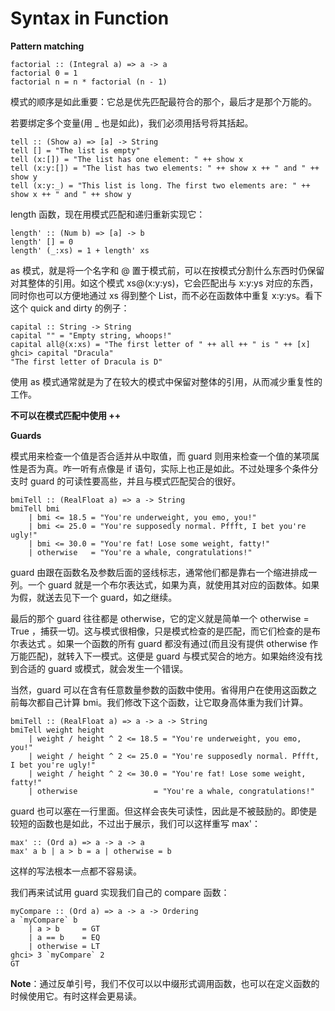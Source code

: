 ﻿# Syntax in Function

**Pattern matching**

    factorial :: (Integral a) => a -> a  
    factorial 0 = 1  
    factorial n = n * factorial (n - 1)

模式的顺序是如此重要：它总是优先匹配最符合的那个，最后才是那个万能的。

若要绑定多个变量(用 _ 也是如此)，我们必须用括号将其括起。

    tell :: (Show a) => [a] -> String  
    tell [] = "The list is empty"  
    tell (x:[]) = "The list has one element: " ++ show x  
    tell (x:y:[]) = "The list has two elements: " ++ show x ++ " and " ++ show y  
    tell (x:y:_) = "This list is long. The first two elements are: " ++ show x ++ " and " ++ show y

length 函数，现在用模式匹配和递归重新实现它：

    length' :: (Num b) => [a] -> b  
    length' [] = 0  
    length' (_:xs) = 1 + length' xs
    
as 模式，就是将一个名字和 @ 置于模式前，可以在按模式分割什么东西时仍保留对其整体的引用。如这个模式 xs@(x:y:ys)，它会匹配出与 x:y:ys 对应的东西，同时你也可以方便地通过 xs 得到整个 List，而不必在函数体中重复 x:y:ys。看下这个 quick and dirty 的例子：

    capital :: String -> String  
    capital "" = "Empty string, whoops!"  
    capital all@(x:xs) = "The first letter of " ++ all ++ " is " ++ [x]
    ghci> capital "Dracula"  
    "The first letter of Dracula is D"

使用 as 模式通常就是为了在较大的模式中保留对整体的引用，从而减少重复性的工作。

**不可以在模式匹配中使用 ++**

**Guards**

模式用来检查一个值是否合适并从中取值，而 guard 则用来检查一个值的某项属性是否为真。咋一听有点像是 if 语句，实际上也正是如此。不过处理多个条件分支时 guard 的可读性要高些，并且与模式匹配契合的很好。

    bmiTell :: (RealFloat a) => a -> String  
    bmiTell bmi  
        | bmi <= 18.5 = "You're underweight, you emo, you!"  
        | bmi <= 25.0 = "You're supposedly normal. Pffft, I bet you're ugly!"  
        | bmi <= 30.0 = "You're fat! Lose some weight, fatty!"  
        | otherwise   = "You're a whale, congratulations!"
        
guard 由跟在函数名及参数后面的竖线标志，通常他们都是靠右一个缩进排成一列。一个 guard 就是一个布尔表达式，如果为真，就使用其对应的函数体。如果为假，就送去见下一个 guard，如之继续。

最后的那个 guard 往往都是 otherwise，它的定义就是简单一个 otherwise = True ，捕获一切。这与模式很相像，只是模式检查的是匹配，而它们检查的是布尔表达式 。如果一个函数的所有 guard 都没有通过(而且没有提供 otherwise 作万能匹配)，就转入下一模式。这便是 guard 与模式契合的地方。如果始终没有找到合适的 guard 或模式，就会发生一个错误。

当然，guard 可以在含有任意数量参数的函数中使用。省得用户在使用这函数之前每次都自己计算 bmi。我们修改下这个函数，让它取身高体重为我们计算。

    bmiTell :: (RealFloat a) => a -> a -> String  
    bmiTell weight height  
        | weight / height ^ 2 <= 18.5 = "You're underweight, you emo, you!"  
        | weight / height ^ 2 <= 25.0 = "You're supposedly normal. Pffft, I bet you're ugly!"  
        | weight / height ^ 2 <= 30.0 = "You're fat! Lose some weight, fatty!"  
        | otherwise                 = "You're a whale, congratulations!"
        
guard 也可以塞在一行里面。但这样会丧失可读性，因此是不被鼓励的。即使是较短的函数也是如此，不过出于展示，我们可以这样重写 max'：

    max' :: (Ord a) => a -> a -> a  
    max' a b | a > b = a | otherwise = b

这样的写法根本一点都不容易读。

我们再来试试用 guard 实现我们自己的 compare 函数：

    myCompare :: (Ord a) => a -> a -> Ordering  
    a `myCompare` b  
        | a > b     = GT  
        | a == b    = EQ  
        | otherwise = LT
    ghci> 3 `myCompare` 2  
    GT

**Note**：通过反单引号，我们不仅可以以中缀形式调用函数，也可以在定义函数的时候使用它。有时这样会更易读。

